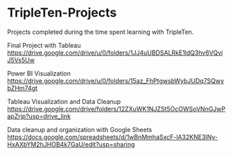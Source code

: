 # TripleTen-Projects
Projects completed during the time spent learning with TripleTen. 

Final Project with Tableau
https://drive.google.com/drive/u/0/folders/1JJ4uUBDSALRkE1ldQ3hv6VQviJ5Vs5Uw

Power BI Visualization
https://drive.google.com/drive/u/0/folders/15az_FhPtgwsbWybJUDq7SQwybZHm74gt

Tableau Visualization and Data Cleanup
https://drive.google.com/drive/folders/12ZXuWK1NJZSt5OcOWSoVNnGJwPapZrjp?usp=drive_link

Data cleanup and organization with Google Sheets
https://docs.google.com/spreadsheets/d/1wBnMmhaSxcF-lA32KNE3INy-HxAXbYM2hJHOB4k7GaU/edit?usp=sharing

